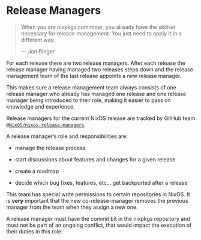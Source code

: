 # Release Managers

> When you are nixpkgs committer, you already have the skillset necessary for release management.
> You just need to apply it in a different way.
>
> — Jon Ringer

For each release there are two release managers. After each release the
release manager having managed two releases steps down and the release
management team of the last release appoints a new release manager.

This makes sure a release management team always consists of one release
manager who already has managed one release and one release manager
being introduced to their role, making it easier to pass on knowledge
and experience.

Release managers for the current NixOS release are tracked by GitHub
team
[`@NixOS/nixos-release-managers`](https://github.com/orgs/NixOS/teams/nixos-release-managers/members).

A release manager’s role and responsibilities are:

-   manage the release process

-   start discussions about features and changes for a given release

-   create a roadmap

-   decide which bug fixes, features, etc… get backported after a
    release

This team has special write permissions to certain repositories in NixOS.
It is **very** important that the new co-release-manager removes the previous manager
from the team when they assign a new one.

A release manager must have the commit bit in the nixpkgs repository and must not
be part of an ongoing conflict, that would impact the execution of their duties
in this role.
